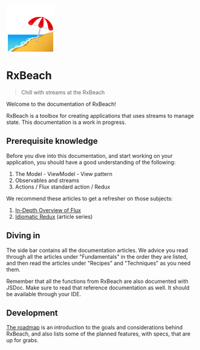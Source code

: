 ![Beach with umbrella](beach_with_umbrella.png)

# RxBeach
> Chill with streams at the RxBeach

Welcome to the documentation of RxBeach! 

RxBeach is a toolbox for creating applications that uses streams to manage
state. This documentation is a work in progress.

## Prerequisite knowledge

Before you dive into this documentation, and start working on your application,
you should have a good understanding of the following:

1. The Model - ViewModel - View pattern
2. Observables and streams
3. Actions / Flux standard action / Redux

We recommend these articles to get a refresher on those subjects:

1. [In-Depth Overview of Flux](https://facebook.github.io/flux/docs/in-depth-overview/)
2. [Idiomatic Redux](https://blog.isquaredsoftware.com/series/idiomatic-redux/)
   (article series)

## Diving in

The side bar contains all the documentation articles. We advice you read through
all the articles under "Fundamentals" in the order they are listed, and then
read the articles under "Recipes" and "Techniques" as you need them.

Remember that all the functions from RxBeach are also documented with JSDoc.
Make sure to read that reference documentation as well. It should be available
through your IDE.

## Development

[The roadmap](roadmap.md) is an introduction to the goals and considerations
behind RxBeach, and also lists some of the planned features, with specs, that
are up for grabs.